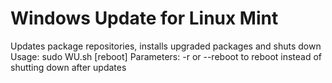 # Windows Update for Linux Mint
 Updates package repositories, installs upgraded packages and shuts down
Usage: sudo WU.sh [reboot]
Parameters: -r or --reboot to reboot instead of shutting down after updates

